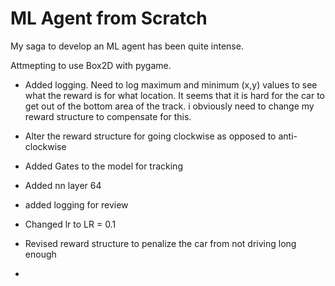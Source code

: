 # ML Agent from Scratch

My saga to develop an ML agent has been quite intense.

Attmepting to use Box2D with pygame.

* Added logging. Need to log maximum and minimum (x,y) values to see what the reward is for what location. It seems that it is hard for the car to get out of the bottom area of the track. i obviously need to change my reward structure to compensate for this.

* Alter the reward structure for going clockwise as opposed to anti-clockwise
* Added Gates to the model for tracking
* Added nn layer 64
* added logging for review
* Changed lr to LR = 0.1
* Revised reward structure to penalize the car from not driving long enough
* 
